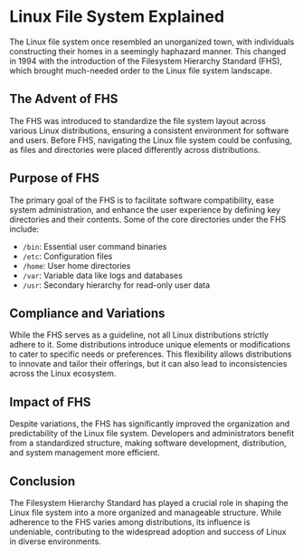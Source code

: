 # Linux File System Explained

The Linux file system once resembled an unorganized town, with individuals constructing their homes in a seemingly haphazard manner. This changed in 1994 with the introduction of the Filesystem Hierarchy Standard (FHS), which brought much-needed order to the Linux file system landscape.

## The Advent of FHS

The FHS was introduced to standardize the file system layout across various Linux distributions, ensuring a consistent environment for software and users. Before FHS, navigating the Linux file system could be confusing, as files and directories were placed differently across distributions.

## Purpose of FHS

The primary goal of the FHS is to facilitate software compatibility, ease system administration, and enhance the user experience by defining key directories and their contents. Some of the core directories under the FHS include:

- `/bin`: Essential user command binaries
- `/etc`: Configuration files
- `/home`: User home directories
- `/var`: Variable data like logs and databases
- `/usr`: Secondary hierarchy for read-only user data

## Compliance and Variations

While the FHS serves as a guideline, not all Linux distributions strictly adhere to it. Some distributions introduce unique elements or modifications to cater to specific needs or preferences. This flexibility allows distributions to innovate and tailor their offerings, but it can also lead to inconsistencies across the Linux ecosystem.

## Impact of FHS

Despite variations, the FHS has significantly improved the organization and predictability of the Linux file system. Developers and administrators benefit from a standardized structure, making software development, distribution, and system management more efficient.

## Conclusion

The Filesystem Hierarchy Standard has played a crucial role in shaping the Linux file system into a more organized and manageable structure. While adherence to the FHS varies among distributions, its influence is undeniable, contributing to the widespread adoption and success of Linux in diverse environments.

